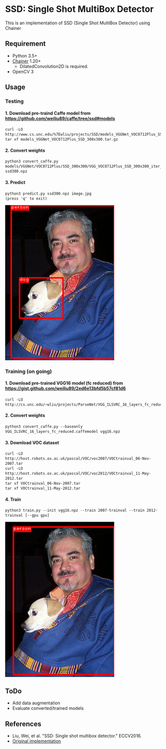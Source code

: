 # SSD: Single Shot MultiBox Detector

This is an implementation of SSD (Single Shot MultiBox Detector) using Chainer

## Requirement

- Python 3.5+
- [Chainer](https://github.com/pfnet/chainer) 1.20+
    - DilatedConvolution2D is required.
- OpenCV 3

## Usage
### Testing
#### 1\. Download pre-traind Caffe model from https://github.com/weiliu89/caffe/tree/ssd#models
```
curl -LO http://www.cs.unc.edu/%7Ewliu/projects/SSD/models_VGGNet_VOC0712Plus_SSD_300x300.tar.gz
tar xf models_VGGNet_VOC0712Plus_SSD_300x300.tar.gz
```
#### 2\. Convert weights
```
python3 convert_caffe.py models/VGGNet/VOC0712Plus/SSD_300x300/VGG_VOC0712Plus_SSD_300x300_iter_240000.caffemodel ssd300.npz
```
#### 3\. Predict
```
python3 predict.py ssd300.npz image.jpg
(press 'q' to exit)
```
![result](result_converted.jpg "result")

### Training (on going)
#### 1\. Download pre-trained VGG16 model (fc reduced) from https://gist.github.com/weiliu89/2ed6e13bfd5b57cf81d6
```
curl -LO http://cs.unc.edu/~wliu/projects/ParseNet/VGG_ILSVRC_16_layers_fc_reduced.caffemodel
```
#### 2\. Convert weights
```
python3 convert_caffe.py --baseonly VGG_ILSVRC_16_layers_fc_reduced.caffemodel vgg16.npz
```
#### 3\. Download VOC dataset
```
curl -LO http://host.robots.ox.ac.uk/pascal/VOC/voc2007/VOCtrainval_06-Nov-2007.tar
curl -LO http://host.robots.ox.ac.uk/pascal/VOC/voc2012/VOCtrainval_11-May-2012.tar
tar xf VOCtrainval_06-Nov-2007.tar
tar xf VOCtrainval_11-May-2012.tar
```
#### 4\. Train
```
python3 train.py --init vgg16.npz --train 2007-trainval --train 2012-trainval [--gpu gpu]
```
![result](result_trained.jpg "result (iter = 20000)")

## ToDo
- Add data augmentation
- Evaluate converted/trained models

## References
+ Liu, Wei, et al. "SSD: Single shot multibox detector." ECCV2016.
+ [Original implementation](https://github.com/weiliu89/caffe/tree/ssd)
